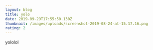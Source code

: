 ```yaml
---
layout: blog
title: yolo
date: 2019-09-29T17:55:50.130Z
thumbnail: /images/uploads/screenshot-2019-08-24-at-15.17.16.png
rating: 2
---
```

yololol
